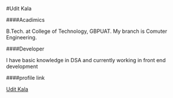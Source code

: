 #Udit Kala


####Acadimics

B.Tech. at College of Technology, GBPUAT. My branch is Comuter Engineering. 

####Developer

I have basic knowledge in DSA and currently working in front end development


####profile link

[Udit Kala](https://github.com/uditkala)